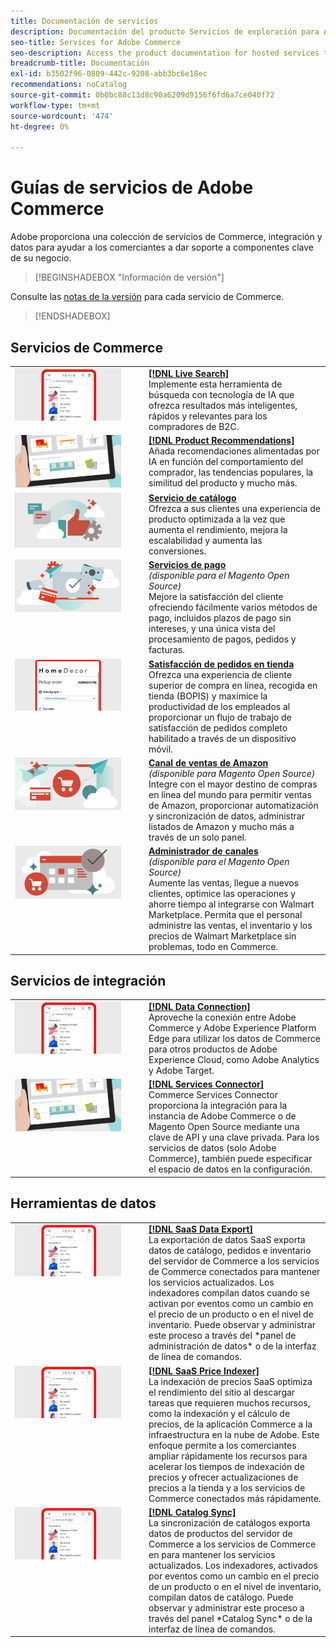 ```yaml
---
title: Documentación de servicios
description: Documentación del producto Servicios de exploración para Adobe Commerce
seo-title: Services for Adobe Commerce
seo-description: Access the product documentation for hosted services that help Adobe Commerce and Magento Open Source merchants support key components of their business.
breadcrumb-title: Documentación
exl-id: b3502f96-0809-442c-9208-abb3bc6e18ec
recommendations: noCatalog
source-git-commit: 0b0bc88c13d8c90a6209d9156f6fd6a7ce040f72
workflow-type: tm+mt
source-wordcount: '474'
ht-degree: 0%

---
```


# Guías de servicios de Adobe Commerce

Adobe proporciona una colección de servicios de Commerce, integración y datos para ayudar a los comerciantes a dar soporte a componentes clave de su negocio.

>[!BEGINSHADEBOX &quot;Información de versión&quot;]

Consulte las [notas de la versión](release-notes-all.md) para cada servicio de Commerce.

>[!ENDSHADEBOX]

## Servicios de Commerce

<table>
<tr>
  <td valign="top" width="200">
      <img alt="[!DNL Live Search]" src="assets/live-search.png" width="170px"/></td>
   <td valign="top"><a href="https://experienceleague.adobe.com/en/docs/commerce-merchant-services/live-search/overview"><strong>[!DNL Live Search]</strong></a>
    <div>Implemente esta herramienta de búsqueda con tecnología de IA que ofrezca resultados más inteligentes, rápidos y relevantes para los compradores de B2C.</div>
  </td>
   </tr>
<tr>
   <td valign="top" width="200">
       <img alt="[!UICONTROL Product Recommendations]" src="assets/product-recs.png" width="170px"/></td>
   <td valign="top">
   <a href="https://experienceleague.adobe.com/en/docs/commerce-merchant-services/product-recommendations/overview"><strong>[!DNL Product Recommendations]</strong></a>
    <div>Añada recomendaciones alimentadas por IA en función del comportamiento del comprador, las tendencias populares, la similitud del producto y mucho más.</div>
  </td>
   </tr>
<tr>
    <td valign="top" width="200px">
       <img alt="Servicio de catálogo" src="assets/catalog-service.png" width="170px"></td>
   <td valign="top"><a href="https://experienceleague.adobe.com/en/docs/commerce-merchant-services/catalog-service/guide-overview"> <strong>Servicio de catálogo</strong></a> <br>
    <div>Ofrezca a sus clientes una experiencia de producto optimizada a la vez que aumenta el rendimiento, mejora la escalabilidad y aumenta las conversiones.</div>
  </td>
   </tr>
<tr>
  <td valign="top" width="200px">
    <img alt="Servicios de pago" src="assets/payment-services.png" width="170px"/></td>
   <td valign="top"><a href="https://experienceleague.adobe.com/en/docs/commerce-merchant-services/payment-services/guide-overview"><strong>Servicios de pago</strong></a> <br><em>(disponible para el Magento Open Source)</em>
    <div>Mejore la satisfacción del cliente ofreciendo fácilmente varios métodos de pago, incluidos plazos de pago sin intereses, y una única vista del procesamiento de pagos, pedidos y facturas.</div>
  </td>
    </tr>
<tr>
    <td valign="top" width="200px">
       <img alt="Satisfacción de tienda" src="assets/store-fulfillment-landing-graphic.png" width="170px"/></td>
   <td valign="top"><a href="https://experienceleague.adobe.com/en/docs/commerce-merchant-services/store-fulfillment/guide-overview"> <strong>Satisfacción de pedidos en tienda</strong></a></br>
    <div>Ofrezca una experiencia de cliente superior de compra en línea, recogida en tienda (BOPIS) y maximice la productividad de los empleados al proporcionar un flujo de trabajo de satisfacción de pedidos completo habilitado a través de un dispositivo móvil.</div>
  </td>
   </tr>
<tr>
    <td valign="top" width="200px">
       <img alt="Sales Channel de Amazon" src="assets/amazon-channel.png" width="170px"></td>
   <td valign="top"><a href="https://experienceleague.adobe.com/en/docs/commerce-channels/amazon/guide-overview"> <strong>Canal de ventas de Amazon</strong></a> <br><em>(disponible para Magento Open Source)</em>
    <div>Integre con el mayor destino de compras en línea del mundo para permitir ventas de Amazon, proporcionar automatización y sincronización de datos, administrar listados de Amazon y mucho más a través de un solo panel.</div>
  </td>
   </tr>
<tr>
    <td valign="top">
       <img alt="[!DNL Channel Manager]" src="assets/channel-manager.png" width="170px"></td>
   <td valign="top"><a href="https://experienceleague.adobe.com/en/docs/commerce-channels/channel-manager/guide-overview"> <strong>Administrador de canales</strong></a> <br><em>(disponible para el Magento Open Source)</em>
    <div>Aumente las ventas, llegue a nuevos clientes, optimice las operaciones y ahorre tiempo al integrarse con Walmart Marketplace. Permita que el personal administre las ventas, el inventario y los precios de Walmart Marketplace sin problemas, todo en Commerce.</div>
  </td>
   </tr>
</table>

## Servicios de integración

<table>
<tr>
  <td valign="top" width="200">
      <img alt="[!DNL Data Connection]" src="assets/live-search.png" width="170px"/></td>
   <td valign="top"><a href="https://experienceleague.adobe.com/en/docs/commerce-merchant-services/data-connection/overview"><strong>[!DNL Data Connection]</strong></a>  
    <div>Aproveche la conexión entre Adobe Commerce y Adobe Experience Platform Edge para utilizar los datos de Commerce para otros productos de Adobe Experience Cloud, como Adobe Analytics y Adobe Target.</div>
  </td>
   </tr>
<tr>
   <td valign="top" width="200">
       <img alt="[!UICONTROL Services Connector]" src="assets/product-recs.png" width="170px"/></td>
   <td valign="top">
   <a href="https://experienceleague.adobe.com/en/docs/commerce-merchant-services/user-guides/integration-services/saas"><strong>[!DNL Services Connector]</strong></a>
    <div>Commerce Services Connector proporciona la integración para la instancia de Adobe Commerce o de Magento Open Source mediante una clave de API y una clave privada. Para los servicios de datos (solo Adobe Commerce), también puede especificar el espacio de datos en la configuración.</div>
  </td>
   </tr>
</table>

## Herramientas de datos

<table>
<tr>
   <td valign="top" width="200">
      <img alt="[!DNL SaaS Data Export]" src="assets/live-search.png" width="170px"/></td>
   <td valign="top"><a href="https://experienceleague.adobe.com/en/docs/commerce-merchant-services/saas-data-export/overview"><strong>[!DNL SaaS Data Export]</strong></a>
    <div>La exportación de datos SaaS exporta datos de catálogo, pedidos e inventario del servidor de Commerce a los servicios de Commerce conectados para mantener los servicios actualizados. Los indexadores compilan datos cuando se activan por eventos como un cambio en el precio de un producto o en el nivel de inventario. Puede observar y administrar este proceso a través del *panel de administración de datos* o de la interfaz de línea de comandos.</div>
  </td>
</tr>
<tr>
   <td valign="top" width="200">
      <img alt="[!DNL SaaS Price Indexer]" src="assets/live-search.png" width="170px"/></td>
   <td valign="top"><a href="https://experienceleague.adobe.com/en/docs/commerce-merchant-services/user-guides/price-index/price-indexing.md"><strong>[!DNL SaaS Price Indexer]</strong></a>
    <div>La indexación de precios SaaS optimiza el rendimiento del sitio al descargar tareas que requieren muchos recursos, como la indexación y el cálculo de precios, de la aplicación Commerce a la infraestructura en la nube de Adobe. Este enfoque permite a los comerciantes ampliar rápidamente los recursos para acelerar los tiempos de indexación de precios y ofrecer actualizaciones de precios a la tienda y a los servicios de Commerce conectados más rápidamente.</div>
  </td>
</tr>
<tr>
   <td valign="top" width="200">
      <img alt="[!DNL Catalog Sync]" src="assets/live-search.png" width="170px"/></td>
   <td valign="top"><a href="https://experienceleague.adobe.com/en/docs/commerce-merchant-services/user-guides/data-services/catalog-sync"><strong>[!DNL Catalog Sync]</strong></a>
    <div>La sincronización de catálogos exporta datos de productos del servidor de Commerce a los servicios de Commerce en para mantener los servicios actualizados. Los indexadores, activados por eventos como un cambio en el precio de un producto o en el nivel de inventario, compilan datos de catálogo. Puede observar y administrar este proceso a través del panel *Catalog Sync* o de la interfaz de línea de comandos.</div>
  </td>
</tr>
</table>

